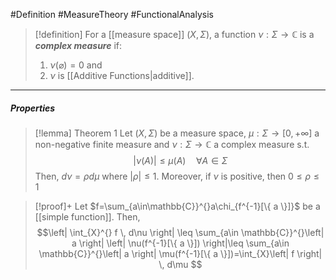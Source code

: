 #Definition #MeasureTheory #FunctionalAnalysis 
> [!definition]
> For a [[measure space]] $(X,\Sigma)$, a function $\nu:\Sigma\to \mathbb{C}$ is a ***complex measure*** if:
> 1. $\nu(\varnothing)=0$ and
> 2. $\nu$ is [[Additive Functions|additive]].
---
##### Properties
> [!lemma] Theorem 1
> Let $(X,\Sigma)$ be a measure space, $\mu:\Sigma\to[0,+\infty]$ a non-negative finite measure and $\nu:\Sigma\to \mathbb{C}$ a complex measure s.t. $$\left| \nu(A) \right|\leq \mu(A)\quad \forall A\in \Sigma$$
> Then, $d\nu=\rho d\mu$ where $\left| \rho \right|\leq 1$. Moreover, if $\nu$ is positive, then $0\leq\rho\leq 1$

> [!proof]+
> Let $f=\sum_{a\in\mathbb{C}}^{}a\chi_{f^{-1}[\{ a \}]}$ be a [[simple function]]. Then, $$\left| \int_{X}^{} f \, d\nu  \right| \leq \sum_{a\in \mathbb{C}}^{}\left| a \right| \left| \nu(f^{-1}[\{ a \}]) \right|\leq \sum_{a\in \mathbb{C}}^{}\left| a \right| \mu(f^{-1}[\{ a \}])=\int_{X}\left| f \right|  \, d\mu  $$